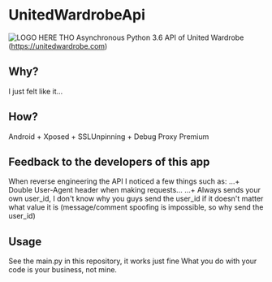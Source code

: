 # UnitedWardrobeApi
![LOGO HERE THO](https://www.staticuw.com/assets/images/fb-header-2.jpg)
Asynchronous Python 3.6 API of United Wardrobe (https://unitedwardrobe.com)

## Why?
I just felt like it...

## How?
Android + Xposed + SSLUnpinning + Debug Proxy Premium

## Feedback to the developers of this app
When reverse engineering the API I noticed a few things such as:
...+ Double User-Agent header when  making requests...
...+ Always sends your own user_id, I don't know why you guys send the user_id if it doesn't matter what value it is (message/comment spoofing is impossible, so why send the user_id)

## Usage
See the main.py in this repository, it works just fine
What you do with your code is your business, not mine.
